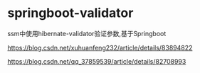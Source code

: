 # springboot-validator
ssm中使用hibernate-validator验证参数,基于Springboot

https://blog.csdn.net/xuhuanfeng232/article/details/83894822

https://blog.csdn.net/qq_37859539/article/details/82708993
